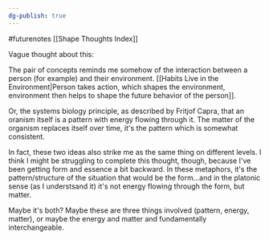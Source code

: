 ```yaml
---
dg-publish: true
---
```


#futurenotes 
[[Shape Thoughts Index]]

Vague thought about this: 

The pair of concepts reminds me somehow of the interaction between a person (for example) and their environment. [[Habits Live in the Environment|Person takes action, which shapes the environment, environment then helps to shape the future behavior of the person]].

Or, the systems biology principle, as described by Fritjof Capra, that an oranism itself is a pattern with energy flowing through it. The matter of the organism replaces itself over time, it's the pattern which is somewhat consistent. 

In fact, these two ideas also strike me as the same thing on different levels. I think I might be struggling to complete this thought, though, because I've been getting form and essence a bit backward. In these metaphors, it's the pattern/structure of the situation that would be the form...and in the platonic sense (as I understsand it) it's not energy flowing through the form, but matter. 

Maybe it's both? Maybe these are three things involved (pattern, energy, matter), or maybe the energy and matter and fundamentally interchangeable. 